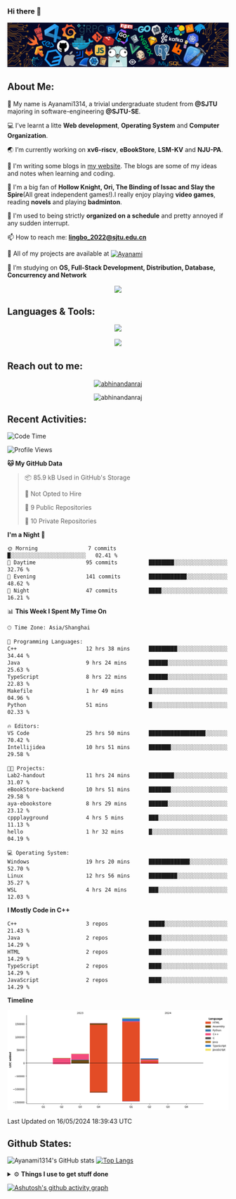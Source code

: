 ### Hi there 👋

![image](https://github.com/Ayanami1314/Ayanami1314/blob/master/assets/Programming.png)

## **About Me:**

🔭 My name is Ayanami1314, a trivial undergraduate student from **@SJTU** majoring in software-engineering **@SJTU-SE**.

💻 I’ve learnt a litte **Web development**, **Operating System** and **Computer Organization**.

🌏 I’m currently working on **xv6-riscv**, **eBookStore**, **LSM-KV** and **NJU-PA**.

📒 I'm writing some blogs in <a href="https://ayanami1314.github.io/">my website</a>. The blogs are some of my ideas and notes when learning and coding.

📜 I'm a big fan of **Hollow Knight, Ori, The Binding of Issac and Slay the Spire**(All great independent games!).I really enjoy playing **video games**, reading **novels** and playing **badminton**.

🤖 I'm used to being strictly **organized on a schedule** and pretty annoyed if any sudden interrupt.

📫 How to reach me: **lingbo_2022@sjtu.edu.cn**

💬 All of my projects are available at <a href="https://github.com/Ayanami1314" target="blank"><img align="center" src="https://raw.githubusercontent.com/rahuldkjain/github-profile-readme-generator/master/src/images/icons/Social/github.svg" alt="Ayanami" height="30" width="40" /></a>

🌱 I’m studying on **OS, Full-Stack Development, Distribution, Database, Concurrency and Network**

<p align="center">
   <img align="center" src="https://github-readme-streak-stats.herokuapp.com/?user=Ayanami1314&theme=radical&hide_border=true"/>
</p>

## **Languages & Tools:**

<p align="center">
  <a href="https://skillicons.dev">
    <img src="https://skillicons.dev/icons?i=c,cpp,html,css,ts,react,java,python,spring" />
  </a>
</p>
<p align="center">
  <a href="https://skillicons.dev">
    <img src="https://skillicons.dev/icons?i=linux,docker,vim,vscode,git,mongodb,mysql" />
  </a>
</p>

## **Reach out to me:** ️

<p align="center">
<a href="https://Ayanami1314.github.io" target="_blank"><img align="center" src="https://img.shields.io/badge/Website-3b5998?style=flat-square&logo=google-chrome&logoColor=white" alt="abhinandanraj" /></a>
<p align="center"> <img src="https://komarev.com/ghpvc/?username=Ayanami1314&label=Visitors&color=0088cc&style=flat-square" alt="abhinandanraj" /> </p>

## **Recent Activities:**

<!--START_SECTION:waka-->
![Code Time](http://img.shields.io/badge/Code%20Time-630%20hrs%206%20mins-blue)

![Profile Views](http://img.shields.io/badge/Profile%20Views-0-blue)

**🐱 My GitHub Data** 

> 📦 85.9 kB Used in GitHub's Storage 
 > 
> 🚫 Not Opted to Hire
 > 
> 📜 9 Public Repositories 
 > 
> 🔑 10 Private Repositories 
 > 
**I'm a Night 🦉** 

```text
🌞 Morning                7 commits           █░░░░░░░░░░░░░░░░░░░░░░░░   02.41 % 
🌆 Daytime                95 commits          ████████░░░░░░░░░░░░░░░░░   32.76 % 
🌃 Evening                141 commits         ████████████░░░░░░░░░░░░░   48.62 % 
🌙 Night                  47 commits          ████░░░░░░░░░░░░░░░░░░░░░   16.21 % 
```


📊 **This Week I Spent My Time On** 

```text
🕑︎ Time Zone: Asia/Shanghai

💬 Programming Languages: 
C++                      12 hrs 38 mins      █████████░░░░░░░░░░░░░░░░   34.44 % 
Java                     9 hrs 24 mins       ██████░░░░░░░░░░░░░░░░░░░   25.63 % 
TypeScript               8 hrs 22 mins       ██████░░░░░░░░░░░░░░░░░░░   22.83 % 
Makefile                 1 hr 49 mins        █░░░░░░░░░░░░░░░░░░░░░░░░   04.96 % 
Python                   51 mins             █░░░░░░░░░░░░░░░░░░░░░░░░   02.33 % 

🔥 Editors: 
VS Code                  25 hrs 50 mins      ██████████████████░░░░░░░   70.42 % 
Intellijidea             10 hrs 51 mins      ███████░░░░░░░░░░░░░░░░░░   29.58 % 

🐱‍💻 Projects: 
Lab2-handout             11 hrs 24 mins      ████████░░░░░░░░░░░░░░░░░   31.07 % 
eBookStore-backend       10 hrs 51 mins      ███████░░░░░░░░░░░░░░░░░░   29.58 % 
aya-ebookstore           8 hrs 29 mins       ██████░░░░░░░░░░░░░░░░░░░   23.12 % 
cppplayground            4 hrs 5 mins        ███░░░░░░░░░░░░░░░░░░░░░░   11.13 % 
hello                    1 hr 32 mins        █░░░░░░░░░░░░░░░░░░░░░░░░   04.19 % 

💻 Operating System: 
Windows                  19 hrs 20 mins      █████████████░░░░░░░░░░░░   52.70 % 
Linux                    12 hrs 56 mins      █████████░░░░░░░░░░░░░░░░   35.27 % 
WSL                      4 hrs 24 mins       ███░░░░░░░░░░░░░░░░░░░░░░   12.03 % 
```

**I Mostly Code in C++** 

```text
C++                      3 repos             █████░░░░░░░░░░░░░░░░░░░░   21.43 % 
Java                     2 repos             ████░░░░░░░░░░░░░░░░░░░░░   14.29 % 
HTML                     2 repos             ████░░░░░░░░░░░░░░░░░░░░░   14.29 % 
TypeScript               2 repos             ████░░░░░░░░░░░░░░░░░░░░░   14.29 % 
JavaScript               2 repos             ████░░░░░░░░░░░░░░░░░░░░░   14.29 % 
```



**Timeline**

![Lines of Code chart](https://raw.githubusercontent.com/Ayanami1314/Ayanami1314/master/assets/bar_graph.png)


 Last Updated on 16/05/2024 18:39:43 UTC
<!--END_SECTION:waka-->

## **Github States:**

![Ayanami1314's GitHub stats](https://github-readme-stats.vercel.app/api?username=Ayanami1314&show_icons=true&bg_color=00000000)
[![Top Langs](https://github-readme-stats.vercel.app/api/top-langs/?username=Ayanami1314&layout=donut)](https://github.com/anuraghazra/github-readme-stats)

<details>
  <summary>⚙️ <b> Things I use to get stuff done</b></summary>
  	<ul>
  	   <li><b>OS:</b> Windows 11 / Ubuntu 22.04(wsl2) / Ubuntu 22.04 </li>
	     <li><b>Laptop:OMEN by HP Laptop</b> </li>
  	   <li><b>Browser: </b> Google Browser</li>
	     <li><b>Code Editor:</b> VSCode / IntelliJ / Pycharm </li>
	     <li><b>To Stay Updated:</b> April 16th 2024</li>
	    <br />
	</ul>
</details>

[![Ashutosh's github activity graph](https://github-readme-activity-graph.vercel.app/graph?username=Ayanami1314&theme=react-dark)](https://github.com/ashutosh00710/github-readme-activity-graph)
